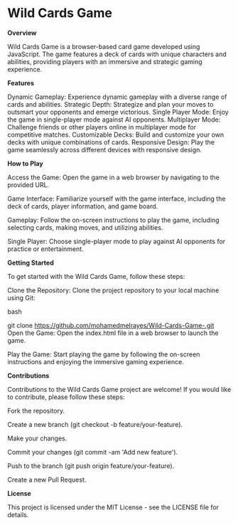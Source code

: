 # Wild Cards Game

**Overview**

Wild Cards Game is a browser-based card game developed using JavaScript. The game features a deck of cards with unique characters and abilities, providing players with an immersive and strategic gaming experience.

**Features**

Dynamic Gameplay: Experience dynamic gameplay with a diverse range of cards and abilities.
Strategic Depth: Strategize and plan your moves to outsmart your opponents and emerge victorious.
Single Player Mode: Enjoy the game in single-player mode against AI opponents.
Multiplayer Mode: Challenge friends or other players online in multiplayer mode for competitive matches.
Customizable Decks: Build and customize your own decks with unique combinations of cards.
Responsive Design: Play the game seamlessly across different devices with responsive design.

**How to Play**

Access the Game: Open the game in a web browser by navigating to the provided URL.

Game Interface: Familiarize yourself with the game interface, including the deck of cards, player information, and game board.

Gameplay: Follow the on-screen instructions to play the game, including selecting cards, making moves, and utilizing abilities.

Single Player: Choose single-player mode to play against AI opponents for practice or entertainment.

**Getting Started**

To get started with the Wild Cards Game, follow these steps:

Clone the Repository: Clone the project repository to your local machine using Git:

bash

git clone https://github.com/mohamedmelrayes/Wild-Cards-Game-.git
Open the Game: Open the index.html file in a web browser to launch the game.

Play the Game: Start playing the game by following the on-screen instructions and enjoying the immersive gaming experience.

**Contributions**

Contributions to the Wild Cards Game project are welcome! If you would like to contribute, please follow these steps:

Fork the repository.

Create a new branch (git checkout -b feature/your-feature).

Make your changes.

Commit your changes (git commit -am 'Add new feature').

Push to the branch (git push origin feature/your-feature).

Create a new Pull Request.

**License**

This project is licensed under the MIT License - see the LICENSE file for details.
